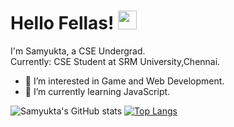 # Hello Fellas! <img src="https://raw.githubusercontent.com/<OWNER>/<OWNER>/master/<GIF_NAME>.gif" width="30px">
I'm Samyukta, a CSE Undergrad.<br>
Currently: CSE Student at SRM University,Chennai.
- 👀 I’m interested in Game and Web Development.
- 🌱 I’m currently learning JavaScript.

![Samyukta's GitHub stats](https://github-readme-stats.vercel.app/api?username=Neonlight1452&show_icons=true&theme=midnight-purple)
[![Top Langs](https://github-readme-stats.vercel.app/api/top-langs/?username=Neonlight1452&theme=midnight-purple)](https://github.com/Neonlight1452/github-readme-stats)
